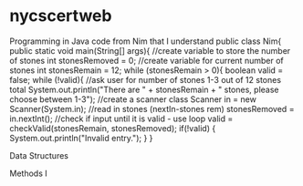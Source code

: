 # nycscertweb
 Programming in Java
    code from Nim that I understand
                public class Nim{
                  public static void main(String[] args){
            //create variable to store the number of stones
            int stonesRemoved = 0;
            //create variable for current number of stones
            int stonesRemain = 12;
            while (stonesRemain > 0){
              boolean valid = false;
              while (!valid){
              //ask user for number of stones 1-3 out of 12 stones total
              System.out.println("There are " + stonesRemain + " stones, please choose between 1-3");
              //create a scanner class
              Scanner in = new Scanner(System.in);
              //read in stones (nextIn-stones rem)
              stonesRemoved = in.nextInt();
              //check if input until it is valid - use loop
              valid = checkValid(stonesRemain, stonesRemoved);
              if(!valid)
              {
                System.out.println("Invalid entry.");
              }
            }

 Data Structures
 
 
 Methods I
